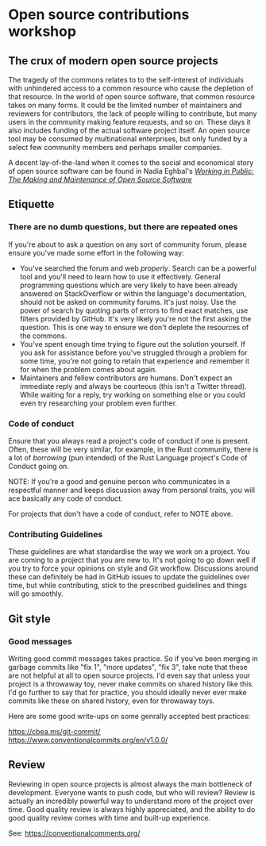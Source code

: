 # Open source contributions workshop

## The crux of modern open source projects

The tragedy of the commons relates to to the self-interest of individuals with unhindered access to a common resource who cause the depletion of that resource.
In the world of open source software, that common resource takes on many forms. It could be the limited number of maintainers and reviewers for contributors,
the lack of people willing to contribute, but many users in the community making feature requests, and so on. These days it also includes funding of the actual
software project itself. An open source tool may be consumed by multinational enterprises, but only funded by a select few community members and perhaps smaller companies.

A decent lay-of-the-land when it comes to the social and economical story of open source software can be found in Nadia Eghbal's [*Working in Public: The Making and Maintenance of Open Source Software*](https://www.goodreads.com/book/show/54216469-working-in-public)

## Etiquette

### There are no dumb questions, but there are repeated ones

If you're about to ask a question on any sort of community forum, please ensure you've made some effort in the following way:

* You've searched the forum and web *properly*. Search can be a powerful tool and you'll need to learn how to use it effectively. General programming questions
  which are very likely to have been already answered on StackOverflow or within the language's documentation, should not be asked on community forums. It's just noisy.
  Use the power of search by quoting parts of errors to find exact matches, use filters provided by GitHub. It's very likely you're not the first asking the question.
  This is one way to ensure we don't deplete the resources of the commons.
* You've spent enough time trying to figure out the solution yourself. If you ask for assistance before you've struggled through a problem for some time, you're not
  going to retain that experience and remember it for when the problem comes about again.
* Maintainers and fellow contributors are humans. Don't expect an immediate reply and always be courteous (this isn't a Twitter thread). While waiting for a reply,
  try working on something else or you could even try researching your problem even further.

### Code of conduct

Ensure that you always read a project's code of conduct if one is present. Often, these will be very similar, for example, in the Rust community, there is a lot of
*borrowing* (pun intended) of the Rust Language project's Code of Conduct going on.

NOTE: If you're a good and genuine person who communicates in a respectful manner and keeps discussion away from personal traits, you will ace basically any code of conduct.

For projects that don't have a code of conduct, refer to NOTE above.

### Contributing Guidelines

These guidelines are what standardise the way we work on a project. You are coming to a project that you are new to. It's not going to go down well if you try to force your
opinions on style and Git workflow. Discussions around these can definitely be had in GitHub issues to update the guidelines over time, but while contributing, stick to the
prescribed guidelines and things will go smoothly.

## Git style

### Good messages

Writing good commit messages takes practice. So if you've been merging in garbage commits like "fix 1", "more updates", "fix 3", take note that these are not helpful at all to
open source projects. I'd even say that unless your project is a throwaway toy, never make commits on shared history like this. I'd go further to say that for practice, you
should ideally never ever make commits like these on shared history, even for throwaway toys.

Here are some good write-ups on some genrally accepted best practices:

https://cbea.ms/git-commit/
https://www.conventionalcommits.org/en/v1.0.0/

## Review

Reviewing in open source projects is almost always the main bottleneck of development. Everyone wants to push code, but who will review?
Review is actually an incredibly powerful way to understand more of the project over time. Good quality review is always highly appreciated,
and the ability to do good quality review comes with time and built-up experience.

See: https://conventionalcomments.org/
